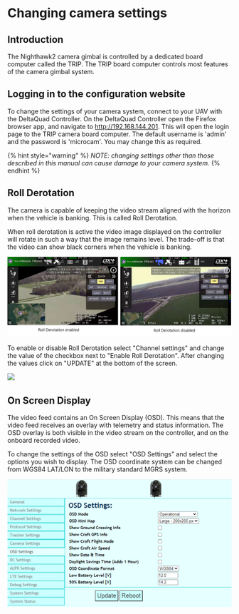 # Changing camera settings

## Introduction

The Nighthawk2 camera gimbal is controlled by a dedicated board computer called the TRIP. The TRIP board computer controls most features of the camera gimbal system.

## Logging in to the configuration website

To change the settings of your camera system, connect to your UAV with the DeltaQuad Controller. On the DeltaQuad Controller open the Firefox browser app, and navigate to http://192.168.144.201. This will open the login page to the TRIP camera board computer. The default username is 'admin' and the password is 'microcam'. You may change this as required.

{% hint style="warning" %}
_NOTE: changing settings other than those described in this manual can cause damage to your camera system._
{% endhint %}

## Roll Derotation

The camera is capable of keeping the video stream aligned with the horizon when the vehicle is banking. This is called Roll Derotation.

When roll derotation is active the video image displayed on the controller will rotate in such a way that the image remains level. The trade-off is that the video can show black corners when the vehicle is banking.

![](<../../.gitbook/assets/Roll derotation.png>)

To enable or disable Roll Derotation select "Channel settings" and change the value of the checkbox next to "Enable Roll Derotation". After changing the values click on "UPDATE" at the bottom of the screen.

![](../../.gitbook/assets/Selection\_319.jpg)

## On Screen Display

The video feed contains an On Screen Display (OSD). This means that the video feed receives an overlay with telemetry and status information. The OSD overlay is both visible in the video stream on the controller, and on the onboard recorded video.

To change the settings of the OSD select "OSD Settings" and select the options you wish to display. The OSD coordinate system can be changed from WGS84 LAT/LON to the military standard MGRS system.

![](../../.gitbook/assets/osd.PNG)
